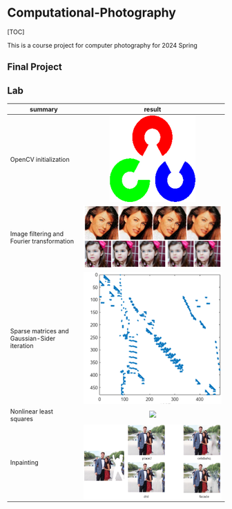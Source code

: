 # Computational-Photography
[TOC]

 This is a course project for computer photography for 2024 Spring

## Final Project





## Lab

| summary                                      |                  result                  |
| -------------------------------------------- | :--------------------------------------: |
| OpenCV initialization                        |     ![](lab1_opencv/opencv-logo.png)     |
| Image filtering and Fourier transformation   |         ![](lab2_fliter/001.png)         |
| Sparse matrices and Gaussian-Sider iteration | ![](lab3_sparse-matrix/sparsematrix.png) |
| Nonlinear least squares                      |     ![](lab5-Gauss-Newton/plot.gif)      |
| Inpainting                                   |    ![](lab6_inpaint/images/demo.png)     |





